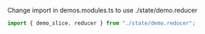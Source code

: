 Change import in demos.modules.ts to use ./state/demo.reducer

```typescript
import { demo_slice, reducer } from "./state/demo.reducer";
```
